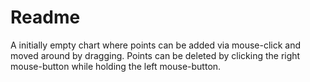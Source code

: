 # Readme

A initially empty chart where points can be added via mouse-click and moved around by dragging.
Points can be deleted by clicking the right mouse-button while holding the left mouse-button.
